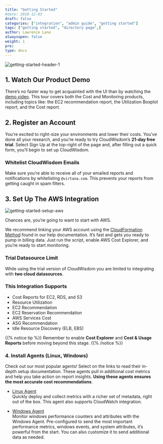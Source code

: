 ```yaml
---
title: "Getting Started"
#date: 2018-12-03
draft: false
categories: ["integration", "admin guide", "getting started"]
tags: ["getting started", "directory page",]
author: Lawrence Lane
alwaysopen: false
weight: 1
pre:
type: docs
---
```


![getting-started-header-1](/images/_index/getting-started-header-1.png)

## 1. Watch Our Product Demo
There’s no faster way to get acquainted with the UI than by watching the [demo video][1]. This tour covers both the Cost and Monitoring products, including topics like: the EC2 recommendation report, the Utilization Boxplot report, and the Cost report.

## 2. Register an Account
You’re excited to right-size your environments and lower their costs. You’ve done all your research, and you’re ready to try CloudWisdom’s **21-day free trial**. Select Sign Up at the top-right of the page and, after filling out a quick form, you’ll begin to set up CloudWisdom.

### Whitelist CloudWisdom Emails
Make sure you’re able to receive all of your emailed reports and notifications by whitelisting ``@virtana.com``.  This prevents your reports from getting caught in spam filters.

## 3. Set Up The AWS Integration
![getting-started-setup-aws](/images/_index/getting-started-setup-aws.png)

Chances are, you’re going to want to start with AWS.  

We recommend linking your AWS account using the [CloudFormation Method][2] found in our help documentation. It’s fast and gets you ready to pump in billing data. Just run the script, enable AWS Cost Explorer, and you’re ready to start monitoring.

### Trial Datasource Limit
While using the trial version of CloudWisdom you are limited to integrating with **two cloud datasources**.

### This Integration Supports
  -  Cost Reports for EC2, RDS, and S3    
  -  Resource Utilization   
  -  EC2 Recommendation   
  -  EC2 Reservation Recommendation   
  -  AWS Services Cost   
  -  ASG Recommendation   
  -  Idle Resource Discovery (ELB, EBS)

{{% notice tip %}}
Remember to enable **Cost Explorer** and **Cost & Usage Reports** before moving beyond this stage.
{{% /notice %}}

### 4. Install Agents (Linux, Windows)
Check out our most popular agents! Select on the links to read their in-depth setup documentation. These agents pull in additional cost metrics and help you take action on report insights. **Using these agents ensures the most accurate cost recommendations**.

- [Linux Agent][3]  
  Quickly deploy and collect metrics with a richer set of metadata, right out of the box. This agent also supports CloudWatch integration.

- [Windows Agent][4]  
  Monitor windows performance counters and attributes with the Windows Agent. Pre-configured to send the most important performance metrics, windows events, and system attributes, it’s powerful from the start. You can also customize it to send additional data as needed.

[1]:https://www.metricly.com/demo/
[2]:/integrations/aws-integration/aws-cloudformation-installation/
[3]:/integrations/agents/linux-agent
[4]:/integrations/agents/windows-agent

